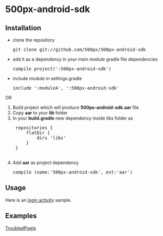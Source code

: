 500px-android-sdk
=================


Installation
------------

- clone the repository  
    <pre>git clone git://github.com/500px/500px-android-sdk</pre>

- add it as a dependency in your main module gradle file dependencies
    <pre>compile project(':500px-android-sdk')</pre>

- include module in settings.gradle
    <pre>include ':moduleA', ':500px-android-sdk'</pre>

OR

1. Build project which will produce <strong>500px-android-sdk.aar</strong> file
2. Copy <strong>aar</strong> to your <strong>lib</strong> folder
3. In your <strong>build.gradle</strong> new dependency inside libs folder as
    <pre>
    repositories {
        flatDir {
            dirs 'libs'
        }
    }
    </pre>
4. Add <strong>aar</strong> as project dependency
    <pre>compile (name:'500px-android-sdk', ext:'aar')</pre>

Usage
-----
Here is an [login activity](https://gist.github.com/3625085) sample.

Examples
--------
[TroubledPixels](https://github.com/arthurnn/TroubledPixels)
